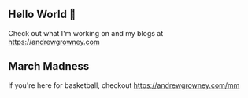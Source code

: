 ## Hello World 👋
Check out what I'm working on and my blogs at https://andrewgrowney.com

## March Madness
If you're here for basketball, checkout https://andrewgrowney.com/mm
